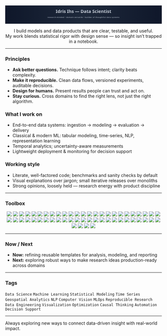 <p align="center">
  <svg width="100%" height="140" viewBox="0 0 1200 140" xmlns="http://www.w3.org/2000/svg" role="img" aria-label="Idris Ihs — Data Scientist">
    <defs>
      <linearGradient id="g" x1="0%" y1="0%" x2="100%" y2="0%">
        <stop stop-color="#0f172a" offset="0%"/>
        <stop stop-color="#1e293b" offset="50%"/>
        <stop stop-color="#0f172a" offset="100%"/>
      </linearGradient>
      <linearGradient id="ink" x1="0%" y1="0%" x2="0%" y2="100%">
        <stop stop-color="#94a3b8" offset="0%"/>
        <stop stop-color="#e5e7eb" offset="100%"/>
      </linearGradient>
    </defs>
    <rect width="100%" height="140" fill="url(#g)"/>
    <text x="50%" y="56" text-anchor="middle" font-family="ui-sans-serif, system-ui, -apple-system, Segoe UI, Roboto, Helvetica, Arial" font-weight="700" font-size="34" fill="url(#ink)">
      Idris Ihs — Data Scientist
    </text>
    <text x="50%" y="96" text-anchor="middle" font-family="ui-sans-serif, system-ui, -apple-system, Segoe UI, Roboto, Helvetica, Arial" font-size="14" fill="#cbd5e1" letter-spacing=".08em">
      research-minded • domain-versatile • builder of thoughtful data systems
    </text>
  </svg>
</p>

<!-- ─────────────────────────────── Intro ─────────────────────────────── -->
<p align="center">
  I build models and data products that are clear, testable, and useful.<br/>
  My work blends statistical rigor with design sense — so insight isn’t trapped in a notebook.
</p>

---

### Principles
- **Ask better questions.** Technique follows intent; clarity beats complexity.
- **Make it reproducible.** Clean data flows, versioned experiments, auditable decisions.
- **Design for humans.** Present results people can trust and act on.
- **Stay curious.** Cross domains to find the right lens, not just the right algorithm.

### What I work on
- End-to-end data systems: ingestion → modeling → evaluation → delivery  
- Classical & modern ML: tabular modeling, time-series, NLP, representation learning  
- Temporal analytics; uncertainty-aware measurements  
- Lightweight deployment & monitoring for decision support

### Working style
- Literate, well-factored code; benchmarks and sanity checks by default  
- Visual explanations over jargon; small iterative releases over monoliths  
- Strong opinions, loosely held — research energy with product discipline

---

### Toolbox
<p align="center">

  <!-- ───────────── Languages ───────────── -->
  <img src="https://img.shields.io/badge/Python-3776AB?style=for-the-badge&logo=python&logoColor=white"/>
  <img src="https://img.shields.io/badge/R-276DC3?style=for-the-badge&logo=r&logoColor=white"/>
  <img src="https://img.shields.io/badge/SQL-4479A1?style=for-the-badge&logo=postgresql&logoColor=white"/>
  <img src="https://img.shields.io/badge/Bash-121011?style=for-the-badge&logo=gnu-bash&logoColor=white"/>

  <!-- ───────────── Core Data Science Stack ───────────── -->
  <img src="https://img.shields.io/badge/Pandas-150458?style=for-the-badge&logo=pandas&logoColor=white"/>
  <img src="https://img.shields.io/badge/NumPy-013243?style=for-the-badge&logo=numpy&logoColor=white"/>
  <img src="https://img.shields.io/badge/Scikit--learn-F7931E?style=for-the-badge&logo=scikit-learn&logoColor=white"/>
  <img src="https://img.shields.io/badge/SciPy-8CAAE6?style=for-the-badge&logo=scipy&logoColor=white"/>
  <img src="https://img.shields.io/badge/Statsmodels-3C3C3C?style=for-the-badge&logo=python&logoColor=white"/>

  <!-- ───────────── Machine Learning / Deep Learning ───────────── -->
  <img src="https://img.shields.io/badge/TensorFlow-FF6F00?style=for-the-badge&logo=tensorflow&logoColor=white"/>
  <img src="https://img.shields.io/badge/Keras-D00000?style=for-the-badge&logo=keras&logoColor=white"/>
  <img src="https://img.shields.io/badge/PyTorch-EE4C2C?style=for-the-badge&logo=pytorch&logoColor=white"/>
  <img src="https://img.shields.io/badge/XGBoost-EB0029?style=for-the-badge&logo=xgboost&logoColor=white"/>
  <img src="https://img.shields.io/badge/LightGBM-017B56?style=for-the-badge&logo=lightgbm&logoColor=white"/>
  <img src="https://img.shields.io/badge/CatBoost-FFCC00?style=for-the-badge&logo=catboost&logoColor=black"/>

  <!-- ───────────── Visualization ───────────── -->
  <img src="https://img.shields.io/badge/Matplotlib-11557C?style=for-the-badge&logo=plotly&logoColor=white"/>
  <img src="https://img.shields.io/badge/Seaborn-4C72B0?style=for-the-badge&logo=python&logoColor=white"/>
  <img src="https://img.shields.io/badge/Plotly-3F4F75?style=for-the-badge&logo=plotly&logoColor=white"/>
  <img src="https://img.shields.io/badge/Altair-1F77B4?style=for-the-badge&logo=python&logoColor=white"/>
  <img src="https://img.shields.io/badge/PowerBI-F2C811?style=for-the-badge&logo=power-bi&logoColor=black"/>
  <img src="https://img.shields.io/badge/Tableau-E97627?style=for-the-badge&logo=tableau&logoColor=white"/>

  <!-- ───────────── Databases & Big Data ───────────── -->
  <img src="https://img.shields.io/badge/PostgreSQL-336791?style=for-the-badge&logo=postgresql&logoColor=white"/>
  <img src="https://img.shields.io/badge/MySQL-4479A1?style=for-the-badge&logo=mysql&logoColor=white"/>
  <img src="https://img.shields.io/badge/SQLite-003B57?style=for-the-badge&logo=sqlite&logoColor=white"/>
  <img src="https://img.shields.io/badge/MongoDB-47A248?style=for-the-badge&logo=mongodb&logoColor=white"/>
  <img src="https://img.shields.io/badge/Apache_Spark-E25A1C?style=for-the-badge&logo=apachespark&logoColor=white"/>
  <img src="https://img.shields.io/badge/Hadoop-FFCC00?style=for-the-badge&logo=apachehadoop&logoColor=black"/>

  <!-- ───────────── Cloud / DevOps / MLOps ───────────── -->
  <img src="https://img.shields.io/badge/AWS-232F3E?style=for-the-badge&logo=amazon-aws&logoColor=white"/>
  <img src="https://img.shields.io/badge/GCP-4285F4?style=for-the-badge&logo=google-cloud&logoColor=white"/>
  <img src="https://img.shields.io/badge/Azure-0078D4?style=for-the-badge&logo=microsoft-azure&logoColor=white"/>
  <img src="https://img.shields.io/badge/Docker-2496ED?style=for-the-badge&logo=docker&logoColor=white"/>
  <img src="https://img.shields.io/badge/Kubernetes-326CE5?style=for-the-badge&logo=kubernetes&logoColor=white"/>
  <img src="https://img.shields.io/badge/MLflow-0194E2?style=for-the-badge&logo=mlflow&logoColor=white"/>
  <img src="https://img.shields.io/badge/DVC-945DD6?style=for-the-badge&logo=dvc&logoColor=white"/>
  <img src="https://img.shields.io/badge/Airflow-017CEE?style=for-the-badge&logo=apache-airflow&logoColor=white"/>
  <img src="https://img.shields.io/badge/Prefect-212121?style=for-the-badge&logo=prefect&logoColor=white"/>

  <!-- ───────────── Development & Tools ───────────── -->
  <img src="https://img.shields.io/badge/Git-F05032?style=for-the-badge&logo=git&logoColor=white"/>
  <img src="https://img.shields.io/badge/GitHub-181717?style=for-the-badge&logo=github&logoColor=white"/>
  <img src="https://img.shields.io/badge/VSCode-007ACC?style=for-the-badge&logo=visual-studio-code&logoColor=white"/>
  <img src="https://img.shields.io/badge/Jupyter-F37626?style=for-the-badge&logo=jupyter&logoColor=white"/>
  <img src="https://img.shields.io/badge/Colab-F9AB00?style=for-the-badge&logo=googlecolab&logoColor=black"/>
  <img src="https://img.shields.io/badge/Notion-000000?style=for-the-badge&logo=notion&logoColor=white"/>

  <!-- ───────────── Visualization & Dashboards ───────────── -->
  <img src="https://img.shields.io/badge/Streamlit-FF4B4B?style=for-the-badge&logo=streamlit&logoColor=white"/>
  <img src="https://img.shields.io/badge/Dash-008DE4?style=for-the-badge&logo=plotly&logoColor=white"/>
  <img src="https://img.shields.io/badge/PlotlyDash-3F4F75?style=for-the-badge&logo=plotly&logoColor=white"/>

  <!-- ───────────── Geospatial & Remote Sensing ───────────── -->
  <img src="https://img.shields.io/badge/GeoPandas-008C45?style=for-the-badge&logo=python&logoColor=white"/>
  <img src="https://img.shields.io/badge/Xarray-0E4D92?style=for-the-badge&logo=python&logoColor=white"/>
  <img src="https://img.shields.io/badge/QGIS-589632?style=for-the-badge&logo=qgis&logoColor=white"/>
  <img src="https://img.shields.io/badge/Rasterio-6B8E23?style=for-the-badge&logo=python&logoColor=white"/>
  <img src="https://img.shields.io/badge/Folium-43A047?style=for-the-badge&logo=leaflet&logoColor=white"/>

  <!-- ───────────── Experimentation / Documentation ───────────── -->
  <img src="https://img.shields.io/badge/LaTeX-008080?style=for-the-badge&logo=latex&logoColor=white"/>
  <img src="https://img.shields.io/badge/Markdown-000000?style=for-the-badge&logo=markdown&logoColor=white"/>
  <img src="https://img.shields.io/badge/Pytest-0A9EDC?style=for-the-badge&logo=pytest&logoColor=white"/>
  <img src="https://img.shields.io/badge/Sphinx-1E4C7E?style=for-the-badge&logo=sphinx&logoColor=white"/>

</p>



---

### Now / Next
- **Now:** refining reusable templates for analysis, modeling, and reporting  
- **Next:** exploring robust ways to make research ideas production-ready across domains

---

### Tags
`Data Science` `Machine Learning` `Statistical Modeling` `Time Series`
`Geospatial Analytics` `NLP` `Computer Vision` `MLOps`
`Reproducible Research` `Data Engineering` `Visualization`
`Optimization` `Causal Thinking` `Automation` `Decision Support`

---
Always exploring new ways to connect data-driven insight with real-world impact.

